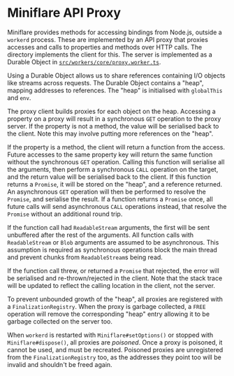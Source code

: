 # Miniflare API Proxy

Miniflare provides methods for accessing bindings from Node.js, outside a
`workerd` process. These are implemented by an API proxy that proxies accesses
and calls to properties and methods over HTTP calls. The directory implements
the client for this. The server is implemented as a Durable Object in
[`src/workers/core/proxy.worker.ts`](../../../workers/core/proxy.worker.ts).

Using a Durable Object allows us to share references containing I/O objects like
streams across requests. The Durable Object contains a "heap", mapping addresses
to references. The "heap" is initialised with `globalThis` and `env`.

The proxy client builds proxies for each object on the heap. Accessing a
property on a proxy will result in a synchronous `GET` operation to the proxy
server. If the property is not a method, the value will be serialised back to
the client. Note this may involve putting more references on the "heap".

If the property is a method, the client will return a function from the access.
Future accesses to the same property key will return the same function without
the synchronous `GET` operation. Calling this function will serialise all the
arguments, then perform a synchronous `CALL` operation on the target, and the
return value will be serialised back to the client. If this function returns a
`Promise`, it will be stored on the "heap", and a reference returned. An
asynchronous `GET` operation will then be performed to resolve the `Promise`,
and serialise the result. If a function returns a `Promise` once, all future
calls will send asynchronous `CALL` operations instead, that resolve the
`Promise` without an additional round trip.

If the function call had `ReadableStream` arguments, the first will be sent
unbuffered after the rest of the arguments. All function calls with
`ReadableStream` or `Blob` arguments are assumed to be asynchronous. This
assumption is required as synchronous operations block the main thread and
prevent chunks from `ReadableStream`s being read.

If the function call threw, or returned a `Promise` that rejected, the error
will be serialised and re-thrown/rejected in the client. Note that the stack
trace will be updated to reflect the calling location in the client, not the
server.

To prevent unbounded growth of the "heap", all proxies are registered with a
`FinalizationRegistry`. When the proxy is garbage collected, a `FREE` operation
will remove the corresponding "heap" entry allowing it to be garbage collected
on the server too.

When `workerd` is restarted with `Miniflare#setOptions()` or stopped with
`Miniflare#dispose()`, all proxies are _poisoned_. Once a proxy is poisoned, it
cannot be used, and must be recreated. Poisoned proxies are unregistered from
the `FinalizationRegistry` too, as the addresses they point too will be invalid
and shouldn't be freed again.
